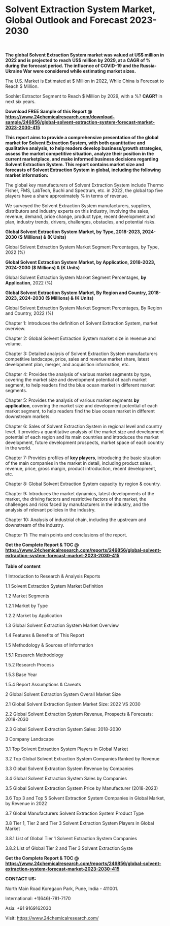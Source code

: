 <h1>Solvent Extraction System Market, Global Outlook and Forecast 2023-2030</h1><br/><p><strong>The global Solvent Extraction System market was valued at US$ million in 2022 and is projected to reach US$ million by 2029, at a <strong>CAGR</strong> of % during the forecast period. The influence of COVID-19 and the Russia-Ukraine War were considered while estimating market sizes.</strong></p><p>The U.S. Market is Estimated at $ Million in 2022, While China is Forecast to Reach $ Million.</p><p>Soxhlet Extractor Segment to Reach $ Million by 2029, with a %? <strong><strong>CAGR</strong>? </strong>in next six years.</p><div><b>Download FREE Sample of this Report @ <a href="https://www.24chemicalresearch.com/download-sample/246856/global-solvent-extraction-system-forecast-market-2023-2030-415">https://www.24chemicalresearch.com/download-sample/246856/global-solvent-extraction-system-forecast-market-2023-2030-415</a></b></div><p><strong>This report aims to provide a comprehensive presentation of the global market for Solvent Extraction System, with both quantitative and qualitative analysis, to help readers develop business/growth strategies, assess the market competitive situation, analyze their position in the current marketplace, and make informed business decisions regarding Solvent Extraction System. This report contains market size and forecasts of Solvent Extraction System in global, including the following market information:</strong></p><p>The global key manufacturers of Solvent Extraction System include Thermo Fisher, FMS, LabTech, Buchi and Spectrum, etc. in 2022, the global top five players have a share approximately % in terms of revenue.</p><p>We surveyed the Solvent Extraction System manufacturers, suppliers, distributors and industry experts on this industry, involving the sales, revenue, demand, price change, product type, recent development and plan, industry trends, drivers, challenges, obstacles, and potential risks.</p><p><strong>Global Solvent Extraction System Market, by Type, 2018-2023, 2024-2030 ($ Millions) & (K Units)</strong></p><p>Global Solvent Extraction System Market Segment Percentages, by Type, 2022 (%)</p><p><strong>Global Solvent Extraction System Market, <strong>by Application</strong>, 2018-2023, 2024-2030 ($ Millions) & (K Units)</strong></p><p>Global Solvent Extraction System Market Segment Percentages, <strong>by Application</strong>, 2022 (%)</p><p><strong>Global Solvent Extraction System Market, By Region and Country, 2018-2023, 2024-2030 ($ Millions) & (K Units)</strong></p><p>Global Solvent Extraction System Market Segment Percentages, By Region and Country, 2022 (%)</p><p>Chapter 1: Introduces the definition of Solvent Extraction System, market overview.</p><p>Chapter 2: Global Solvent Extraction System market size in revenue and volume.</p><p>Chapter 3: Detailed analysis of Solvent Extraction System manufacturers competitive landscape, price, sales and revenue market share, latest development plan, merger, and acquisition information, etc.</p><p>Chapter 4: Provides the analysis of various market segments by type, covering the market size and development potential of each market segment, to help readers find the blue ocean market in different market segments.</p><p>Chapter 5: Provides the analysis of various market segments <strong>by application</strong>, covering the market size and development potential of each market segment, to help readers find the blue ocean market in different downstream markets.</p><p>Chapter 6: Sales of Solvent Extraction System in regional level and country level. It provides a quantitative analysis of the market size and development potential of each region and its main countries and introduces the market development, future development prospects, market space of each country in the world.</p><p>Chapter 7: Provides profiles of <strong>key players</strong>, introducing the basic situation of the main companies in the market in detail, including product sales, revenue, price, gross margin, product introduction, recent development, etc.</p><p>Chapter 8: Global Solvent Extraction System capacity by region & country.</p><p>Chapter 9: Introduces the market dynamics, latest developments of the market, the driving factors and restrictive factors of the market, the challenges and risks faced by manufacturers in the industry, and the analysis of relevant policies in the industry.</p><p>Chapter 10: Analysis of industrial chain, including the upstream and downstream of the industry.</p><p>Chapter 11: The main points and conclusions of the report.</p><div><b>Get the Complete Report & TOC @ <a href="https://www.24chemicalresearch.com/reports/246856/global-solvent-extraction-system-forecast-market-2023-2030-415">https://www.24chemicalresearch.com/reports/246856/global-solvent-extraction-system-forecast-market-2023-2030-415</a></b></div><br><b>Table of content</b><p>1 Introduction to Research & Analysis Reports<br />
 
  1.1 Solvent Extraction System Market Definition<br />
 
  1.2 Market Segments<br />
 
  1.2.1 Market by Type<br />
 
  1.2.2 Market by Application<br />
 
  1.3 Global Solvent Extraction System Market Overview<br />
 
  1.4 Features & Benefits of This Report<br />
 
  1.5 Methodology & Sources of Information<br />
 
  1.5.1 Research Methodology<br />
 
  1.5.2 Research Process<br />
 
  1.5.3 Base Year<br />
 
  1.5.4 Report Assumptions & Caveats<br />
 
 2 Global Solvent Extraction System Overall Market Size<br />
 
  2.1 Global Solvent Extraction System Market Size: 2022 VS 2030<br />
 
  2.2 Global Solvent Extraction System Revenue, Prospects & Forecasts: 2018-2030<br />
 
  2.3 Global Solvent Extraction System Sales: 2018-2030<br />
 
 3 Company Landscape<br />
 
  3.1 Top Solvent Extraction System Players in Global Market<br />
 
  3.2 Top Global Solvent Extraction System Companies Ranked by Revenue<br />
 
  3.3 Global Solvent Extraction System Revenue by Companies<br />
 
  3.4 Global Solvent Extraction System Sales by Companies<br />
 
  3.5 Global Solvent Extraction System Price by Manufacturer (2018-2023)<br />
 
  3.6 Top 3 and Top 5 Solvent Extraction System Companies in Global Market, by Revenue in 2022<br />
 
  3.7 Global Manufacturers Solvent Extraction System Product Type<br />
 
  3.8 Tier 1, Tier 2 and Tier 3 Solvent Extraction System Players in Global Market<br />
 
  3.8.1 List of Global Tier 1 Solvent Extraction System Companies<br />
 
  3.8.2 List of Global Tier 2 and Tier 3 Solvent Extraction Syste<br><div><b>Get the Complete Report & TOC @ <a href="https://www.24chemicalresearch.com/reports/246856/global-solvent-extraction-system-forecast-market-2023-2030-415">https://www.24chemicalresearch.com/reports/246856/global-solvent-extraction-system-forecast-market-2023-2030-415</a></b></div></p>
 
 <b>CONTACT US:</b><br>
 
 North Main Road Koregaon Park, Pune, India - 411001.<br/>
 
 International: +1(646)-781-7170<br/>
 
 Asia: +91 9169162030<br/>
 
 Visit: <a href="https://www.24chemicalresearch.com/">https://www.24chemicalresearch.com/</a>
 
 <br>